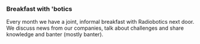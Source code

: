 ### Breakfast with 'botics

Every month we have a joint, informal breakfast with Radiobotics next door. We discuss news 
from our companies, talk about challenges and share knowledge and banter (mostly banter).
